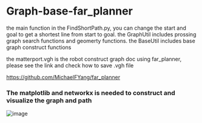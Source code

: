 # Graph-base-far_planner

  the main function in the FindShortPath.py, you can change the start and goal to get a shortest line from start to goal.
  the GraphUtil includes prossing graph search functions and geomerty functions.
  the BaseUtil includes base graph construct functions
  
  the matterport.vgh is the robot construct graph doc using far_planner, please see the link and check how to save .vgh file
  
  https://github.com/MichaelFYang/far_planner
  
  
  
  ### The matplotlib and networkx is needed to construct and visualize the graph and path
![image](https://user-images.githubusercontent.com/65322941/164867637-b03d710f-0610-4981-ac46-8635688a2ead.png)
